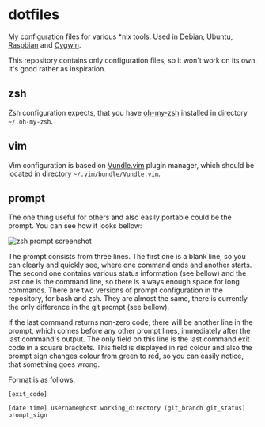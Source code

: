 dotfiles
========

My configuration files for various *nix tools. Used in [Debian](http://www.debian.org), [Ubuntu](http://www.ubuntu.com), [Raspbian](http://www.raspbian.org) and [Cygwin](http://cygwin.com).

This repository contains only configuration files, so it won't work on its own. It's good rather as inspiration.


zsh
---

Zsh configuration expects, that you have [oh-my-zsh](https://github.com/robbyrussell/oh-my-zsh) installed in directory `~/.oh-my-zsh`.


vim
---

Vim configuration is based on [Vundle.vim](https://github.com/gmarik/Vundle.vim) plugin manager, which should be located in directory `~/.vim/bundle/Vundle.vim`.


prompt
------

The one thing useful for others and also easily portable could be the prompt. You can see how it looks bellow:

![zsh prompt screenshot](http://ferenczy.cz/github/prompt-zsh.png)

The prompt consists from three lines. The first one is a blank line, so you can clearly and quickly see, where one command ends and another starts. The second one contains various status information (see bellow) and the last one is the command line, so there is always enough space for long commands. There are two versions of prompt configuration in the repository, for bash and zsh. They are almost the same, there is currently the only difference in the git prompt (see bellow).

If the last command returns non-zero code, there will be another line in the prompt, which comes before any other prompt lines, immediately after the last command's output. The only field on this line is the last command exit code in a square brackets. This field is displayed in red colour and also the prompt sign changes colour from green to red, so you can easily notice, that something goes wrong.

Format is as follows:

```
[exit_code]

[date time] username@host working_directory (git_branch git_status)
prompt_sign
```